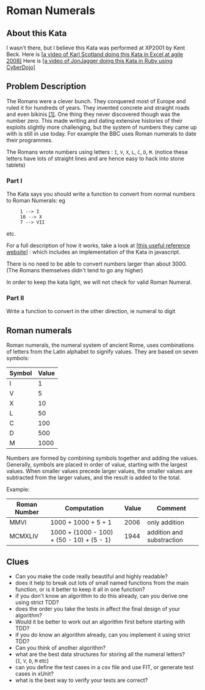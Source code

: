 Roman Numerals
==============

About this Kata
---------------

I wasn't there, but I believe this Kata was performed at XP2001 by Kent Beck. Here is [[a video of Karl Scotland doing this Kata in Excel at agile 2008]](http://www.infoq.com/presentations/TDD-Managers-Nicolette-Scotland) Here is [[a video of JonJagger doing this Kata in Ruby using CyberDojo]](http://vimeo.com/15104374)

Problem Description
-------------------

The Romans were a clever bunch. They conquered most of Europe and ruled it for hundreds of years. They invented concrete and straight roads and even bikinis [[1]](http://sights.seindal.dk/sight/456_Roman_Villa_of_Piazza_Armerina.html). One thing they never discovered though was the number zero. This made writing and dating extensive histories of their exploits slightly more challenging, but the system of numbers they came up with is still in use today. For example the BBC uses Roman numerals to date their programmes.

The Romans wrote numbers using letters : `I`, `V`, `X`, `L`, `C`, `D`, `M`. (notice these letters have lots of straight lines and are hence easy to hack into stone tablets)

### Part I

The Kata says you should write a function to convert from normal numbers to Roman Numerals: eg

```
     1 --> I
     10 --> X
     7 --> VII

```

etc.

For a full description of how it works, take a look at [[this useful reference website]](http://www.novaroma.org/via_romana/numbers.html) : which includes an implementation of the Kata in javascript.

There is no need to be able to convert numbers larger than about 3000. (The Romans themselves didn't tend to go any higher)

In order to keep the kata light, we will not check for valid Roman Numeral.

### Part II

Write a function to convert in the other direction, ie numeral to digit

Roman numerals
--------------

Roman numerals, the numeral system of ancient Rome, uses combinations of letters from the Latin alphabet to signify values.
They are based on seven symbols:

| Symbol  | Value    |
| ------- | -------- |
| I       |    1     |
| V       |    5     |
| X       |   10     |
| L       |   50     |
| C       |  100     |
| D       |  500     |
| M       | 1000     |

Numbers are formed by combining symbols together and adding the values.
Generally, symbols are placed in order of value,
starting with the largest values.
When smaller values precede larger values,
the smaller values are subtracted from the larger values,
and the result is added to the total.

Example:

| Roman Number  | Computation                                    | Value      | Comment                         |
| ------------- | ---------------------------------------------- | ---------- | ------------------------------- |
| MMVI          |  1000 + 1000 + 5 + 1                           | 2006       | only addition                   |
| MCMXLIV       |   1000 + (1000 - 100) + (50 - 10) + (5 - 1)    | 1944       | addition and substraction       |

Clues
-----

-   Can you make the code really beautiful and highly readable?
-   does it help to break out lots of small named functions from the main function, or is it better to keep it all in one function?
-   if you don't know an algorithm to do this already, can you derive one using strict TDD?
-   does the order you take the tests in affect the final design of your algorithm?
-   Would it be better to work out an algorithm first before starting with TDD?
-   if you do know an algorithm already, can you implement it using strict TDD?
-   Can you think of another algorithm?
-   what are the best data structures for storing all the numeral letters? (`I`, `V`, `D`, `M` etc)
-   can you define the test cases in a csv file and use FIT, or generate test cases in xUnit?
-   what is the best way to verify your tests are correct?
